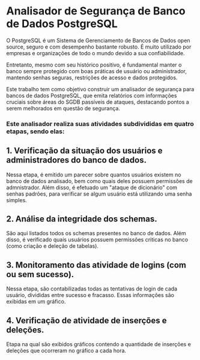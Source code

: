 # Analisador de Segurança de Banco de Dados PostgreSQL

O PostgreSQL é um Sistema de Gerenciamento de Bancos de Dados open source, seguro e com desempenho bastante robusto. É muito utilizado por empresas e organizações de todo o mundo devido a sua confiabilidade.

Entretanto, mesmo com seu histórico positivo, é fundamental manter o banco sempre protegido com boas práticas de usuário ou administrador, mantendo senhas seguras, restrições de acesso e dados protegidos. 

Este trabalho tem como objetivo construir um analisador de segurança para bancos de dados PostgreSQL, que emita relatórios com informações cruciais sobre áreas do SGDB passíveis de ataques, destacando pontos a serem melhorados em questão de segurança.


### Este analisador realiza suas atividades subdivididas em quatro etapas, sendo elas:

## 1. Verificação da situação dos usuários e administradores do banco de dados.

Nessa etapa, é emitido um parecer sobre quantos usuários existem no banco de dados analisado, bem como quais deles possuem permissões de admnistrador. Além disso, é efetuado um "ataque de dicionário" com senhas padrões, para verificar se algum usuário está utilizando uma senha simples. 

## 2. Análise da integridade dos schemas. 
São aqui listados todos os schemas presentes no banco de dados. Além disso, é verificado quais usuários possuem permissões criticas no banco (como criação e deleção de tabelas). 

## 3. Monitoramento das atividade de logins (com ou sem sucesso). 

Nessa etapa, são contabilizadas todas as tentativas de login de cada usuário, divididas entre sucesso e fracasso. Essas informações são exibidas em um gráfico.

## 4. Verificação de atividade de inserções e deleções.

Etapa na qual são exibidos gráficos contendo a quantidade de inserções e deleções que ocorreram no gráfico a cada hora. 